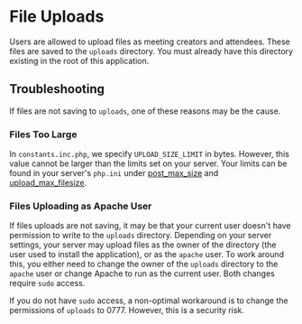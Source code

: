 # File Uploads

Users are allowed to upload files as meeting creators and attendees. These files are saved to the `uploads` directory. You must already have this directory existing in the root of this application.

## Troubleshooting

If files are not saving to `uploads`, one of these reasons may be the cause.

### Files Too Large

In `constants.inc.php`, we specify `UPLOAD_SIZE_LIMIT` in bytes. However, this value cannot be larger than the limits set on your server. Your limits can be found in your server's `php.ini` under [post_max_size](https://www.php.net/manual/en/ini.core.php#ini.post-max-size) and [upload_max_filesize](https://www.php.net/manual/en/ini.core.php#ini.upload-max-filesize).

### Files Uploading as Apache User

If files uploads are not saving, it may be that your current user doesn't have permission to write to the `uploads` directory. Depending on your server settings, your server may upload files as the owner of the directory (the user used to install the application), or as the `apache` user. To work around this, you either need to change the owner of the `uploads` directory to the `apache` user or change Apache to run as the current user. Both changes require `sudo` access.

If you do not have `sudo` access, a non-optimal workaround is to change the permissions of `uploads` to 0777. However, this is a security risk.

